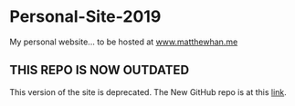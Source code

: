 # Personal-Site-2019
My personal website... to be hosted at www.matthewhan.me

THIS REPO IS NOW OUTDATED
---------------------
This version of the site is deprecated.
The New GitHub repo is at this [link](https://github.com/MatthewLeeHan/Personal-Site-2019-JEKYLL). 
